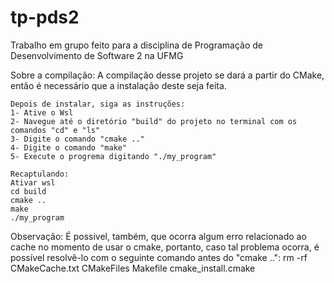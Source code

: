 # tp-pds2
Trabalho em grupo feito para a disciplina de Programação de Desenvolvimento de Software 2 na UFMG

Sobre a compilação:
    A compilação desse projeto se dará a partir do CMake, então é necessário que a instalação deste seja feita.

    Depois de instalar, siga as instruções:
    1- Ative o Wsl
    2- Navegue até o diretório "build" do projeto no terminal com os comandos "cd" e "ls"
    3- Digite o comando "cmake .."
    4- Digite o comando "make"
    5- Execute o progrema digitando "./my_program"

    Recaptulando:
    Ativar wsl
    cd build
    cmake ..
    make
    ./my_program

Observação:
    É possivel, também, que ocorra algum erro relacionado ao cache no momento de usar o cmake, portanto, caso tal problema ocorra, é possível resolvê-lo com o seguinte comando antes do "cmake ..":
    rm -rf CMakeCache.txt CMakeFiles Makefile cmake_install.cmake
